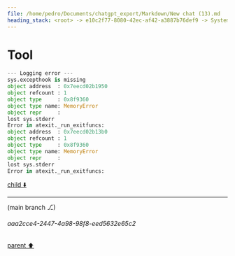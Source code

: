 ```yaml
---
file: /home/pedro/Documents/chatgpt_export/Markdown/New chat (13).md
heading_stack: <root> -> e10c2f77-8080-42ec-af42-a3887b76def9 -> System -> 83d65b0b-2baa-449b-b718-d2b8cc114684 -> System -> aaa2bcea-4758-4eec-8700-5edd0f828f38 -> User -> Goals: -> C Code: -> Python CFFI Code: -> Testing: -> a9dd4a4e-dd38-41a0-8a1c-7cd1ec1322d7 -> Assistant -> aaa2c495-7caa-41da-b556-f4724b700e29 -> User -> 1cea3620-b3b0-4586-a8dd-2b9526fa49a2 -> Assistant -> c4f3cfd4-3397-44d1-ae02-556aa8cae661 -> Assistant -> 7ac5f3e2-8a76-4b15-af32-416bc967f33c -> Tool -> 1d7338c4-6acf-438a-bfc9-476c82af7f1b -> Assistant -> aaa2513e-fdef-4417-a0f2-c4fed9c61ec1 -> User -> 5ae3b56f-c884-4058-bac4-5c437a191366 -> Assistant -> dfd9290e-a703-4e82-bf1c-827935c5ee39 -> Tool
---
```

# Tool

```python
--- Logging error ---
sys.excepthook is missing
object address  : 0x7eecd02b1950
object refcount : 1
object type     : 0x8f9360
object type name: MemoryError
object repr     : 
lost sys.stderr
Error in atexit._run_exitfuncs:
object address  : 0x7eecd02b13b0
object refcount : 1
object type     : 0x8f9360
object type name: MemoryError
object repr     : 
lost sys.stderr
Error in atexit._run_exitfuncs:

```

[child ⬇️](#aaa2cce4-2447-4a98-98f8-eed5632e65c2)

---

(main branch ⎇)
###### aaa2cce4-2447-4a98-98f8-eed5632e65c2
[parent ⬆️](#dfd9290e-a703-4e82-bf1c-827935c5ee39)
